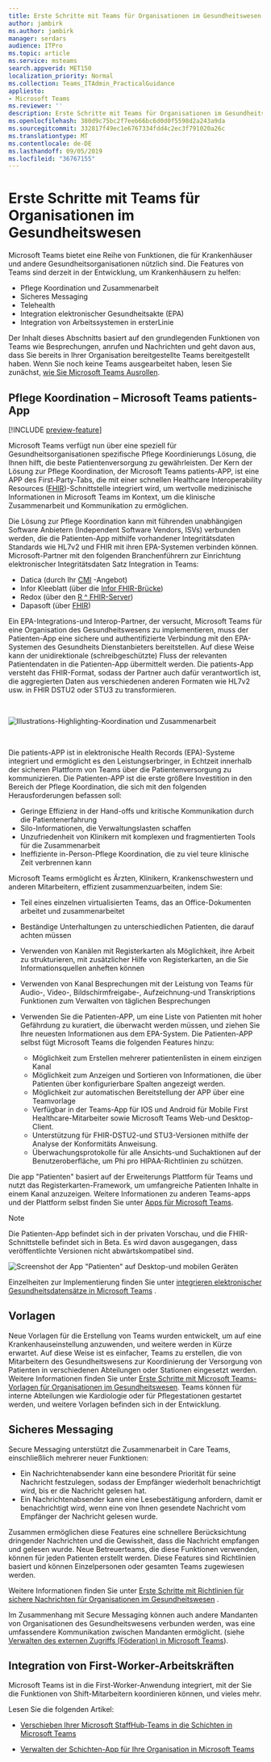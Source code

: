 ```yaml
---
title: Erste Schritte mit Teams für Organisationen im Gesundheitswesen
author: jambirk
ms.author: jambirk
manager: serdars
audience: ITPro
ms.topic: article
ms.service: msteams
search.appverid: MET150
localization_priority: Normal
ms.collection: Teams_ITAdmin_PracticalGuidance
appliesto:
- Microsoft Teams
ms.reviewer: ''
description: Erste Schritte mit Teams für Organisationen im Gesundheitswesen
ms.openlocfilehash: 380d9c75bc2f7eeb66bc6d0d0f5598d2a243a9da
ms.sourcegitcommit: 332817f49ec1e6767334fdd4c2ec3f791020a26c
ms.translationtype: MT
ms.contentlocale: de-DE
ms.lasthandoff: 09/05/2019
ms.locfileid: "36767155"
---
```

# <a name="get-started-with-teams-for-healthcare-organizations"></a>Erste Schritte mit Teams für Organisationen im Gesundheitswesen

Microsoft Teams bietet eine Reihe von Funktionen, die für Krankenhäuser und andere Gesundheitsorganisationen nützlich sind. Die Features von Teams sind derzeit in der Entwicklung, um Krankenhäusern zu helfen:

- Pflege Koordination und Zusammenarbeit
- Sicheres Messaging
- Telehealth
- Integration elektronischer Gesundheitsakte (EPA) 
- Integration von Arbeitssystemen in ersterLinie 

Der Inhalt dieses Abschnitts basiert auf den grundlegenden Funktionen von Teams wie Besprechungen, anrufen und Nachrichten und geht davon aus, dass Sie bereits in Ihrer Organisation bereitgestellte Teams bereitgestellt haben. Wenn Sie noch keine Teams ausgearbeitet haben, lesen Sie zunächst, [wie Sie Microsoft Teams Ausrollen](../../How-to-roll-out-teams.md).

## <a name="care-coordination---microsoft-teams-patients-app"></a>Pflege Koordination – Microsoft Teams patients-App

[!INCLUDE [preview-feature](../../includes/preview-feature.md)]

Microsoft Teams verfügt nun über eine speziell für Gesundheitsorganisationen spezifische Pflege Koordinierungs Lösung, die Ihnen hilft, die beste Patientenversorgung zu gewährleisten. Der Kern der Lösung zur Pflege Koordination, der Microsoft Teams patients-APP, ist eine APP des First-Party-Tabs, die mit einer schnellen Healthcare Interoperability Resources ([FHIR](https://www.hl7.org/fhir/))-Schnittstelle integriert wird, um wertvolle medizinische Informationen in Microsoft Teams im Kontext, um die klinische Zusammenarbeit und Kommunikation zu ermöglichen.  

Die Lösung zur Pflege Koordination kann mit führenden unabhängigen Software Anbietern (Independent Software Vendors, ISVs) verbunden werden, die die Patienten-App mithilfe vorhandener Integritätsdaten Standards wie HL7v2 und FHIR mit ihren EPA-Systemen verbinden können. Microsoft-Partner mit den folgenden Branchenführern zur Einrichtung elektronischer Integritätsdaten Satz Integration in Teams:

- Datica (durch Ihr [CMI](https://datica.com/compliant-managed-integration/) -Angebot)
- Infor Kleeblatt (über die [Infor FHIR-Brücke](https://pages.infor.com/hcl-infor-fhir-bridge-brochure.html))
- Redox (über den [R ^ FHIR-Server](https://www.redoxengine.com/fhir/))
- Dapasoft (über [FHIR](https://www.dapasoft.com/corolar-fhir-server-for-microsoft-teams/))

Ein EPA-Integrations-und Interop-Partner, der versucht, Microsoft Teams für eine Organisation des Gesundheitswesens zu implementieren, muss der Patienten-App eine sichere und authentifizierte Verbindung mit den EPA-Systemen des Gesundheits Dienstanbieters bereitstellen. Auf diese Weise kann der unidirektionale (schreibgeschützte) Fluss der relevanten Patientendaten in die Patienten-App übermittelt werden. Die patients-App versteht das FHIR-Format, sodass der Partner auch dafür verantwortlich ist, die aggregierten Daten aus verschiedenen anderen Formaten wie HL7v2 usw. in FHIR DSTU2 oder STU3 zu transformieren.

<br>

![Illustrations-Highlighting-Koordination und Zusammenarbeit](../../media/ehr-1.png)

<br>

Die patients-APP ist in elektronische Health Records (EPA)-Systeme integriert und ermöglicht es den Leistungserbringer, in Echtzeit innerhalb der sicheren Plattform von Teams über die Patientenversorgung zu kommunizieren. Die Patienten-APP ist die erste größere Investition in den Bereich der Pflege Koordination, die sich mit den folgenden Herausforderungen befassen soll:

- Geringe Effizienz in der Hand-offs und kritische Kommunikation durch die Patientenerfahrung
- Silo-Informationen, die Verwaltungslasten schaffen
- Unzufriedenheit von Klinikern mit komplexen und fragmentierten Tools für die Zusammenarbeit
- Ineffiziente in-Person-Pflege Koordination, die zu viel teure klinische Zeit verbrennen kann

Microsoft Teams ermöglicht es Ärzten, Klinikern, Krankenschwestern und anderen Mitarbeitern, effizient zusammenzuarbeiten, indem Sie:

- Teil eines einzelnen virtualisierten Teams, das an Office-Dokumenten arbeitet und zusammenarbeitet
- Beständige Unterhaltungen zu unterschiedlichen Patienten, die darauf achten müssen
- Verwenden von Kanälen mit Registerkarten als Möglichkeit, ihre Arbeit zu strukturieren, mit zusätzlicher Hilfe von Registerkarten, an die Sie Informationsquellen anheften können
- Verwenden von Kanal Besprechungen mit der Leistung von Teams für Audio-, Video-, Bildschirmfreigabe-, Aufzeichnung-und Transkriptions Funktionen zum Verwalten von täglichen Besprechungen
- Verwenden Sie die Patienten-APP, um eine Liste von Patienten mit hoher Gefährdung zu kuratiert, die überwacht werden müssen, und ziehen Sie Ihre neuesten Informationen aus dem EPA-System. Die Patienten-APP selbst fügt Microsoft Teams die folgenden Features hinzu:

    - Möglichkeit zum Erstellen mehrerer patientenlisten in einem einzigen Kanal
    - Möglichkeit zum Anzeigen und Sortieren von Informationen, die über Patienten über konfigurierbare Spalten angezeigt werden.
    - Möglichkeit zur automatischen Bereitstellung der APP über eine Teamvorlage
    - Verfügbar in der Teams-App für IOS und Android für Mobile First Healthcare-Mitarbeiter sowie Microsoft Teams Web-und Desktop-Client.
    - Unterstützung für FHIR-DSTU2-und STU3-Versionen mithilfe der Analyse der Konformitäts Anweisung.
    - Überwachungsprotokolle für alle Ansichts-und Suchaktionen auf der Benutzeroberfläche, um Phi pro HIPAA-Richtlinien zu schützen.

Die app "Patienten" basiert auf der Erweiterungs Plattform für Teams und nutzt das Registerkarten-Framework, um umfangreiche Patienten Inhalte in einem Kanal anzuzeigen. Weitere Informationen zu anderen Teams-apps und der Plattform selbst finden Sie unter [Apps für Microsoft Teams](/microsoftteams/platform/concepts/apps/apps-overview).  

> [!NOTE]
> Die Patienten-App befindet sich in der privaten Vorschau, und die FHIR-Schnittstelle befindet sich in Beta. Es wird davon ausgegangen, dass veröffentlichte Versionen nicht abwärtskompatibel sind.

![Screenshot der App "Patienten" auf Desktop-und mobilen Geräten](../../media/ehr-2.png)

Einzelheiten zur Implementierung finden Sie unter [integrieren elektronischer Gesundheitsdatensätze in Microsoft Teams](patients-app.md) .

## <a name="templates"></a>Vorlagen

Neue Vorlagen für die Erstellung von Teams wurden entwickelt, um auf eine Krankenhauseinstellung anzuwenden, und weitere werden in Kürze erwartet. Auf diese Weise ist es einfacher, Teams zu erstellen, die von Mitarbeitern des Gesundheitswesens zur Koordinierung der Versorgung von Patienten in verschiedenen Abteilungen oder Stationen eingesetzt werden. Weitere Informationen finden Sie unter [Erste Schritte mit Microsoft Teams-Vorlagen für Organisationen im Gesundheitswesen](healthcare-templates.md). Teams können für interne Abteilungen wie Kardiologie oder für Pflegestationen gestartet werden, und weitere Vorlagen befinden sich in der Entwicklung.

## <a name="secure-messaging"></a>Sicheres Messaging

Secure Messaging unterstützt die Zusammenarbeit in Care Teams, einschließlich mehrerer neuer Funktionen:

- Ein Nachrichtenabsender kann eine besondere Priorität für seine Nachricht festzulegen, sodass der Empfänger wiederholt benachrichtigt wird, bis er die Nachricht gelesen hat.
- Ein Nachrichtenabsender kann eine Lesebestätigung anfordern, damit er benachrichtigt wird, wenn eine von Ihnen gesendete Nachricht vom Empfänger der Nachricht gelesen wurde.


Zusammen ermöglichen diese Features eine schnellere Berücksichtung dringender Nachrichten und die Gewissheit, dass die Nachricht empfangen und gelesen wurde. Neue Betreuerteams, die diese Funktionen verwenden, können für jeden Patienten erstellt werden. Diese Features sind Richtlinien basiert und können Einzelpersonen oder gesamten Teams zugewiesen werden.

Weitere Informationen finden Sie unter [Erste Schritte mit Richtlinien für sichere Nachrichten für Organisationen im Gesundheitswesen](messaging-policies-hc.md) .

Im Zusammenhang mit Secure Messaging können auch andere Mandanten von Organisationen des Gesundheitswesens verbunden werden, was eine umfassendere Kommunikation zwischen Mandanten ermöglicht. (siehe [Verwalten des externen Zugriffs (Föderation) in Microsoft Teams](../../manage-external-access.md)).

## <a name="firstline-worker-integration"></a>Integration von First-Worker-Arbeitskräften

Microsoft Teams ist in die First-Worker-Anwendung integriert, mit der Sie die Funktionen von Shift-Mitarbeitern koordinieren können, und vieles mehr.

 Lesen Sie die folgenden Artikel:

- [Verschieben Ihrer Microsoft StaffHub-Teams in die Schichten in Microsoft Teams](../shifts/move-staffhub-teams-to-shifts-in-teams.md)

- [Verwalten der Schichten-App für Ihre Organisation in Microsoft Teams](../shifts/manage-the-shifts-app-for-your-organization-in-teams.md)
